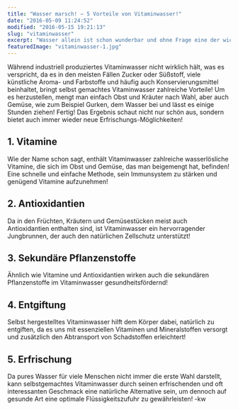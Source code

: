```yaml
---
title: "Wasser marsch! – 5 Vorteile von Vitaminwasser!"
date: "2016-05-09 11:24:52"
modified: "2016-05-15 19:21:13"
slug: "vitaminwasser"
excerpt: "Wasser allein ist schon wunderbar und ohne Frage eine der wichtigsten Subtanzen in unserem Leben! Warum Vitaminwasser dennoch eine Bereicherung darstellen kann, erfährst Du hier!"
featuredImage: "vitaminwasser-1.jpg"
---
```


Während industriell produziertes Vitaminwasser nicht wirklich hält, was es verspricht, da es in den meisten Fällen Zucker oder Süßstoff, viele künstliche Aroma- und Farbstoffe und häufig auch Konservierungsmittel beinhaltet, bringt selbst gemachtes Vitaminwasser zahlreiche Vorteile! Um es herzustellen, mengt man einfach Obst und Kräuter nach Wahl, aber auch Gemüse, wie zum Beispiel Gurken, dem Wasser bei und lässt es einige Stunden ziehen! Fertig! Das Ergebnis schaut nicht nur schön aus, sondern bietet auch immer wieder neue Erfrischungs-Möglichkeiten!

## 1\. Vitamine

Wie der Name schon sagt, enthält Vitaminwasser zahlreiche wasserlösliche Vitamine, die sich im Obst und Gemüse, das man beigemengt hat, befinden! Eine schnelle und einfache Methode, sein Immunsystem zu stärken und genügend Vitamine aufzunehmen!

## 2\. Antioxidantien

Da in den Früchten, Kräutern und Gemüsestücken meist auch Antioxidantien enthalten sind, ist Vitaminwasser ein hervorragender Jungbrunnen, der auch den natürlichen Zellschutz unterstützt!

## 3\. Sekundäre Pflanzenstoffe

Ähnlich wie Vitamine und Antioxidantien wirken auch die sekundären Pflanzenstoffe im Vitaminwasser gesundheitsfördernd!

## 4\. Entgiftung

Selbst hergestelltes Vitaminwasser hilft dem Körper dabei, natürlich zu entgiften, da es uns mit essenziellen Vitaminen und Mineralstoffen versorgt und zusätzlich den Abtransport von Schadstoffen erleichtert!

## 5\. Erfrischung

Da pures Wasser für viele Menschen nicht immer die erste Wahl darstellt, kann selbstgemachtes Vitaminwasser durch seinen erfrischenden und oft interessanten Geschmack eine natürliche Alternative sein, um dennoch auf gesunde Art eine optimale Flüssigkeitszufuhr zu gewährleisten! -kw